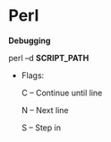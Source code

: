 # Perl

**Debugging** 

perl –d __SCRIPT_PATH__  

* Flags: 

  C – Continue until line 

  N – Next line 

  S – Step in 